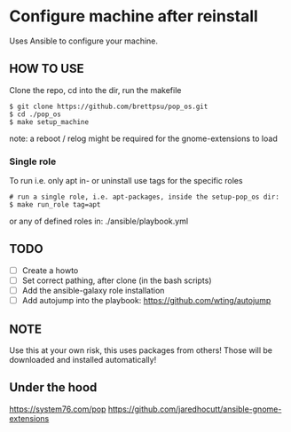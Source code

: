 # Configure machine after reinstall

Uses Ansible to configure your machine.

## HOW TO USE
Clone the repo, cd into the dir, run the makefile
```
$ git clone https://github.com/brettpsu/pop_os.git 
$ cd ./pop_os
$ make setup_machine
```
note: a reboot / relog might be required for the gnome-extensions to load

### Single role
To run i.e. only apt in- or uninstall use tags for the specific roles
```
# run a single role, i.e. apt-packages, inside the setup-pop_os dir:
$ make run_role tag=apt
```
or any of defined roles in: ./ansible/playbook.yml

## TODO
- [ ] Create a howto
- [ ] Set correct pathing, after clone (in the bash scripts)
- [ ] Add the ansible-galaxy role installation
- [ ] Add autojump into the playbook: https://github.com/wting/autojump

## NOTE
Use this at your own risk, this uses packages from others! Those will be downloaded and installed automatically!

## Under the hood
https://system76.com/pop
https://github.com/jaredhocutt/ansible-gnome-extensions
